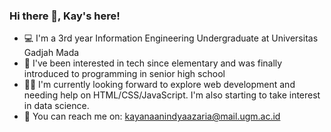 ### Hi there 👋, Kay's here!

- 💻 I'm a 3rd year Information Engineering Undergraduate at Universitas Gadjah Mada
- 🏫 I've been interested in tech since elementary and was finally introduced to programming in senior high school
- 👩‍💻 I'm currently looking forward to explore web development and needing help on HTML/CSS/JavaScript. I'm also starting to take interest in data science.
- 📧 You can reach me on: kayanaanindyaazaria@mail.ugm.ac.id
